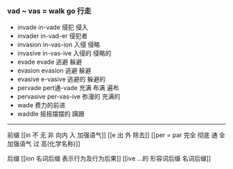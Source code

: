 ### vad ~ vas = walk go 行走

- invade in-vade 侵犯 侵入
- invader in-vad-er 侵犯者
- invasion in-vas-ion 入侵 侵略
- invasive in-vas-ive 入侵的 侵略的
- evade evade 逃避 躲避
- evasion evasion 逃避 躲避
- evasive e-vasive 逃避的 躲避的
- pervade pert通-vade 充满 布满 遍布
- pervasive per-vas-ive 弥漫的 充满的
- wade 费力的前进
- waddle 摇摇摆摆的 蹒跚

---
前缀
[[in 不 无 非  向内 入 加强语气]]
[[e 出 外 除去]]
[[per = par 完全 彻底  通  全  加强语气  过 高(化学名称)]]

后缀
[[ion  名词后缀 表示行为及行为后果]]
[[ive ...的 形容词后缀 名词后缀]]